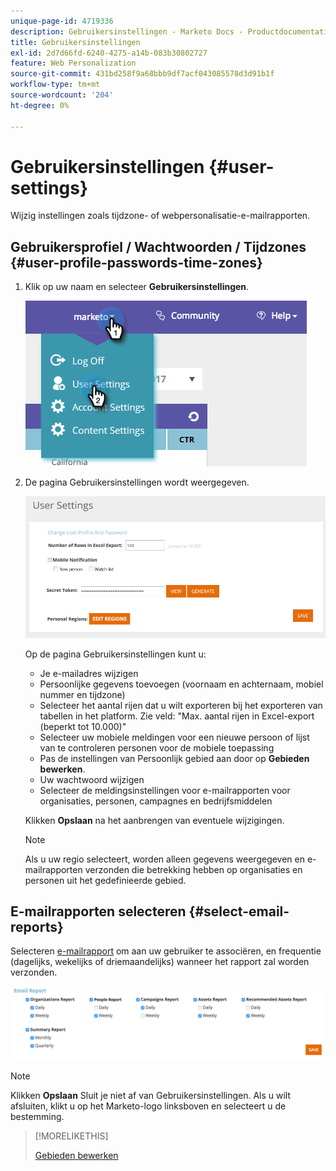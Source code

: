 ```yaml
---
unique-page-id: 4719336
description: Gebruikersinstellingen - Marketo Docs - Productdocumentatie
title: Gebruikersinstellingen
exl-id: 2d7d66fd-6240-4275-a14b-083b30802727
feature: Web Personalization
source-git-commit: 431bd258f9a68bbb9df7acf043085578d3d91b1f
workflow-type: tm+mt
source-wordcount: '204'
ht-degree: 0%

---
```


# Gebruikersinstellingen {#user-settings}

Wijzig instellingen zoals tijdzone- of webpersonalisatie-e-mailrapporten.

## Gebruikersprofiel / Wachtwoorden / Tijdzones {#user-profile-passwords-time-zones}

1. Klik op uw naam en selecteer **Gebruikersinstellingen**.

   ![](assets/one.png)

1. De pagina Gebruikersinstellingen wordt weergegeven.

   ![](assets/two.png)

   Op de pagina Gebruikersinstellingen kunt u:

   * Je e-mailadres wijzigen
   * Persoonlijke gegevens toevoegen (voornaam en achternaam, mobiel nummer en tijdzone)
   * Selecteer het aantal rijen dat u wilt exporteren bij het exporteren van tabellen in het platform. Zie veld: &quot;Max. aantal rijen in Excel-export (beperkt tot 10.000)&quot;
   * Selecteer uw mobiele meldingen voor een nieuwe persoon of lijst van te controleren personen voor de mobiele toepassing
   * Pas de instellingen van Persoonlijk gebied aan door op **Gebieden bewerken**.
   * Uw wachtwoord wijzigen
   * Selecteer de meldingsinstellingen voor e-mailrapporten voor organisaties, personen, campagnes en bedrijfsmiddelen

   Klikken **Opslaan** na het aanbrengen van eventuele wijzigingen.

   >[!NOTE]
   >
   >Als u uw regio selecteert, worden alleen gegevens weergegeven en e-mailrapporten verzonden die betrekking hebben op organisaties en personen uit het gedefinieerde gebied.

## E-mailrapporten selecteren {#select-email-reports}

Selecteren [e-mailrapport](/help/marketo/product-docs/web-personalization/reporting-for-web-personalization/email-reports.md) om aan uw gebruiker te associëren, en frequentie (dagelijks, wekelijks of driemaandelijks) wanneer het rapport zal worden verzonden.

![](assets/three.png)

>[!NOTE]
>
>Klikken **Opslaan** Sluit je niet af van Gebruikersinstellingen. Als u wilt afsluiten, klikt u op het Marketo-logo linksboven en selecteert u de bestemming.

>[!MORELIKETHIS]
>
>[Gebieden bewerken](/help/marketo/product-docs/web-personalization/getting-started/edit-regions.md)
